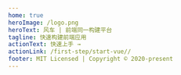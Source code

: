 ```yaml
---
home: true
heroImage: /logo.png
heroText: 风车 | 前端同一构建平台
tagline: 快速构建前端应用
actionText: 快速上手 →
actionLink: /first-step/start-vue//
footer: MIT Licensed | Copyright © 2020-present
---
```

